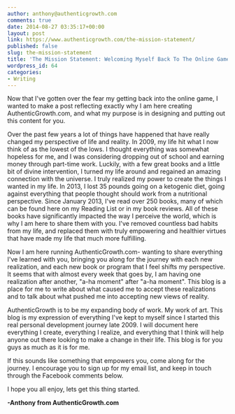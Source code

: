 ```yaml
---
author: anthony@authenticgrowth.com
comments: true
date: 2014-08-27 03:35:17+00:00
layout: post
link: https://www.authenticgrowth.com/the-mission-statement/
published: false
slug: the-mission-statement
title: 'The Mission Statement: Welcoming Myself Back To The Online Game'
wordpress_id: 64
categories:
- Writing
---
```


Now that I've gotten over the fear my getting back into the online game, I wanted to make a post reflecting exactly why I am here creating AuthenticGrowth.com, and what my purpose is in designing and putting out this content for you.

Over the past few years a lot of things have happened that have really changed my perspective of life and reality. In 2009, my life hit what I now think of as the lowest of the lows. I thought everything was somewhat hopeless for me, and I was considering dropping out of school and earning money through part-time work. Luckily, with a few great books and a little bit of divine intervention, I turned my life around and regained an amazing connection with the universe. I truly realized my power to create the things I wanted in my life. In 2013, I lost 35 pounds going on a ketogenic diet, going against everything that people thought should work from a nutritional perspective. Since January 2013, I've read over 250 books, many of which can be found here on my Reading List or in my book reviews. All of these books have significantly impacted the way I perceive the world, which is why I am here to share them with you. I've removed countless bad habits from my life, and replaced them with truly empowering and healthier virtues that have made my life that much more fulfilling.

Now I am here running AuthenticGrowth.com- wanting to share everything I've learned with you, bringing you along for the journey with each new realization, and each new book or program that I feel shifts my perspective. It seems that with almost every week that goes by, I am having one realization after another, "a-ha moment" after "a-ha moment". This blog is a place for me to write about what caused me to accept these realizations and to talk about what pushed me into accepting new views of reality.

AuthenticGrowth is to be my expanding body of work. My work of art. This blog is my expression of everything I've kept to myself since I started this real personal development journey late 2009. I will document here everything I create, everything I realize, and everything that I think will help anyone out there looking to make a change in their life. This blog is for you guys as much as it is for me.

If this sounds like something that empowers you, come along for the journey. I encourage you to sign up for my email list, and keep in touch through the Facebook comments below.

I hope you all enjoy, lets get this thing started.

**-Anthony from AuthenticGrowth.com**
